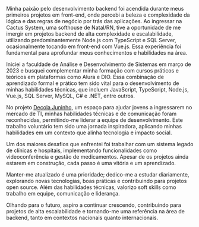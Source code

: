 Minha paixão pelo desenvolvimento backend foi acendida durante meus primeiros projetos em front-end, onde percebi a beleza e complexidade da lógica e das regras de negócio por trás das aplicações. Ao ingressar na Cactus System, uma softhouse de Natal/RN, tive a oportunidade de me imergir em projetos backend de alta complexidade e escalabilidade, utilizando predominantemente Node.js com TypeScript e SQL Server, ocasionalmente tocando em front-end com Vue.js. Essa experiência foi fundamental para aprofundar meus conhecimentos e habilidades na área.

Iniciei a faculdade de Análise e Desenvolvimento de Sistemas em março de 2023 e busquei complementar minha formação com cursos práticos e teóricos em plataformas como Alura e DIO. Essa combinação de aprendizado formal e prático tem sido vital para o desenvolvimento de minhas habilidades técnicas, que incluem JavaScript, TypeScript, Node.js, Vue.js, SQL Server, MySQL, C# e .NET, entre outros.

No projeto [Decola Juninho](https://www.linkedin.com/company/decola-juninho/mycompany/), um espaço para ajudar jovens a ingressarem no mercado de TI, minhas habilidades técnicas e de comunicação foram reconhecidas, permitindo-me liderar a equipe de desenvolvimento. Este trabalho voluntário tem sido uma jornada inspiradora, aplicando minhas habilidades em um contexto que alinha tecnologia e impacto social.

Um dos maiores desafios que enfrentei foi trabalhar com um sistema legado de clínicas e hospitais, implementando funcionalidades como videoconferência e gestão de medicamentos. Apesar de os projetos ainda estarem em construção, cada passo é uma vitória e um aprendizado.

Manter-me atualizado é uma prioridade; dedico-me a estudar diariamente, explorando novas tecnologias, boas práticas e contribuindo para projetos open source. Além das habilidades técnicas, valorizo soft skills como trabalho em equipe, comunicação e liderança.

Olhando para o futuro, aspiro a continuar crescendo, contribuindo para projetos de alta escalabilidade e tornando-me uma referência na área de backend, tanto em contextos nacionais quanto internacionais.

<!--    

### Olá, eu sou o Rennan, um desenvolvedor BackEnd apaixonado por tecnologia!

<div style="display: inline_block"><br>
  <img align="center" alt="Rennan-Js" height="30" width="40" src="https://raw.githubusercontent.com/devicons/devicon/master/icons/javascript/javascript-plain.svg">
  <img align="center" alt="Rennan-Ts" height="30" width="40" src="https://raw.githubusercontent.com/devicons/devicon/master/icons/typescript/typescript-plain.svg">
  <img align="center" alt="Rennan-Js" height="30" width="40" src="https://cdn.jsdelivr.net/gh/devicons/devicon/icons/csharp/csharp-original.svg">
  <img align="center" alt="Rennan-React" height="30" width="40" src="https://raw.githubusercontent.com/devicons/devicon/master/icons/react/react-original.svg">
  <img align="center" alt="Rennan-HTML" height="30" width="40" src="https://raw.githubusercontent.com/devicons/devicon/master/icons/html5/html5-original.svg">
  <img align="center" alt="Rennan-CSS" height="30" width="40" src="https://raw.githubusercontent.com/devicons/devicon/master/icons/css3/css3-original.svg">
  <img align="center" alt="Rennan-Angular" height="30" width="40" src="https://cdn.jsdelivr.net/gh/devicons/devicon/icons/angularjs/angularjs-original.svg">
  <img align="center" alt="Rennan-MySQL" height="30" width="40" src="https://cdn.jsdelivr.net/gh/devicons/devicon/icons/mysql/mysql-original-wordmark.svg">
  <img align="center" alt="Rennan-Linux" height="30" width="40" src="https://cdn.jsdelivr.net/gh/devicons/devicon/icons/linux/linux-original.svg">
  <img align="center" alt="Rennan-Git" height="30" width="40" src="https://cdn.jsdelivr.net/gh/devicons/devicon/icons/git/git-original.svg">
</div>


##

<div> 
 <a href="https://www.linkedin.com/in/rennanbarao0/" target="_blank"><img src="https://img.shields.io/badge/-LinkedIn-%230077B5?style=for-the-badge&logo=linkedin&logoColor=white" target="_blank"></a> 
  <a href="https://instagram.com/rennanbarao0" target="_blank"><img src="https://img.shields.io/badge/-Instagram-%23E4405F?style=for-the-badge&logo=instagram&logoColor=white" target="_blank"></a>
   <a href = "mailto:rennanbezerradosantos@hotmail.com"><img src="https://img.shields.io/badge/Microsoft_Outlook-0078D4?style=for-the-badge&logo=microsoft-outlook&logoColor=white" target="_blank"></a>
</div>

### GitHub Stats ⚡
<div>
<a href="https://github.com/Rennanbarao0">
<img height="180em" src="https://github-readme-stats.vercel.app/api/top-langs/?username=rennanbarao0&layout=compact&langs_count=7&theme=dracula"/>
<img height="180em" src="https://github-readme-stats.vercel.app/api?username=rennanbarao0&show_icons=true&theme=dracula&include_all_commits=true&count_private=true"/>
</div>


->

